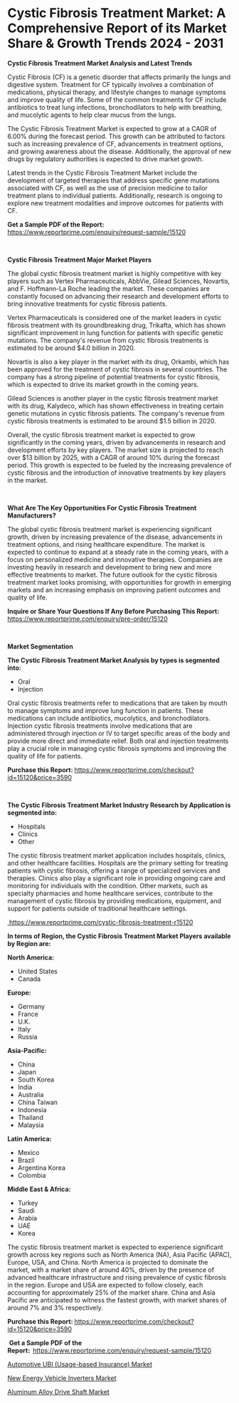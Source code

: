 <p><h1>Cystic Fibrosis Treatment Market: A Comprehensive Report of its Market Share & Growth Trends 2024 - 2031</h1></p><p><strong>Cystic Fibrosis Treatment Market Analysis and Latest Trends</strong></p>
<p><p>Cystic Fibrosis (CF) is a genetic disorder that affects primarily the lungs and digestive system. Treatment for CF typically involves a combination of medications, physical therapy, and lifestyle changes to manage symptoms and improve quality of life. Some of the common treatments for CF include antibiotics to treat lung infections, bronchodilators to help with breathing, and mucolytic agents to help clear mucus from the lungs.</p><p>The Cystic Fibrosis Treatment Market is expected to grow at a CAGR of 6.00% during the forecast period. This growth can be attributed to factors such as increasing prevalence of CF, advancements in treatment options, and growing awareness about the disease. Additionally, the approval of new drugs by regulatory authorities is expected to drive market growth.</p><p>Latest trends in the Cystic Fibrosis Treatment Market include the development of targeted therapies that address specific gene mutations associated with CF, as well as the use of precision medicine to tailor treatment plans to individual patients. Additionally, research is ongoing to explore new treatment modalities and improve outcomes for patients with CF.</p></p>
<p><strong>Get a Sample PDF of the Report:&nbsp;</strong> <a href="https://www.reportprime.com/enquiry/request-sample/15120">https://www.reportprime.com/enquiry/request-sample/15120</a></p>
<p>&nbsp;</p>
<p><strong>Cystic Fibrosis Treatment Major Market Players</strong></p>
<p><p>The global cystic fibrosis treatment market is highly competitive with key players such as Vertex Pharmaceuticals, AbbVie, Gilead Sciences, Novartis, and F. Hoffmann-La Roche leading the market. These companies are constantly focused on advancing their research and development efforts to bring innovative treatments for cystic fibrosis patients.</p><p>Vertex Pharmaceuticals is considered one of the market leaders in cystic fibrosis treatment with its groundbreaking drug, Trikafta, which has shown significant improvement in lung function for patients with specific genetic mutations. The company's revenue from cystic fibrosis treatments is estimated to be around $4.0 billion in 2020.</p><p>Novartis is also a key player in the market with its drug, Orkambi, which has been approved for the treatment of cystic fibrosis in several countries. The company has a strong pipeline of potential treatments for cystic fibrosis, which is expected to drive its market growth in the coming years.</p><p>Gilead Sciences is another player in the cystic fibrosis treatment market with its drug, Kalydeco, which has shown effectiveness in treating certain genetic mutations in cystic fibrosis patients. The company's revenue from cystic fibrosis treatments is estimated to be around $1.5 billion in 2020.</p><p>Overall, the cystic fibrosis treatment market is expected to grow significantly in the coming years, driven by advancements in research and development efforts by key players. The market size is projected to reach over $13 billion by 2025, with a CAGR of around 10% during the forecast period. This growth is expected to be fueled by the increasing prevalence of cystic fibrosis and the introduction of innovative treatments by key players in the market.</p></p>
<p>&nbsp;</p>
<p><strong>What Are The Key Opportunities For Cystic Fibrosis Treatment Manufacturers?</strong></p>
<p><p>The global cystic fibrosis treatment market is experiencing significant growth, driven by increasing prevalence of the disease, advancements in treatment options, and rising healthcare expenditure. The market is expected to continue to expand at a steady rate in the coming years, with a focus on personalized medicine and innovative therapies. Companies are investing heavily in research and development to bring new and more effective treatments to market. The future outlook for the cystic fibrosis treatment market looks promising, with opportunities for growth in emerging markets and an increasing emphasis on improving patient outcomes and quality of life.</p></p>
<p><strong>Inquire or Share Your Questions If Any Before Purchasing This Report:</strong> <a href="https://www.reportprime.com/enquiry/pre-order/15120">https://www.reportprime.com/enquiry/pre-order/15120</a></p>
<p>&nbsp;</p>
<p><strong>Market Segmentation</strong></p>
<p><strong>The Cystic Fibrosis Treatment Market Analysis by types is segmented into:</strong></p>
<p><ul><li>Oral</li><li>Injection</li></ul></p>
<p><p>Oral cystic fibrosis treatments refer to medications that are taken by mouth to manage symptoms and improve lung function in patients. These medications can include antibiotics, mucolytics, and bronchodilators. Injection cystic fibrosis treatments involve medications that are administered through injection or IV to target specific areas of the body and provide more direct and immediate relief. Both oral and injection treatments play a crucial role in managing cystic fibrosis symptoms and improving the quality of life for patients.</p></p>
<p><strong>Purchase this Report:&nbsp;</strong><a href="https://www.reportprime.com/checkout?id=15120&price=3590">https://www.reportprime.com/checkout?id=15120&price=3590</a></p>
<p>&nbsp;</p>
<p><strong>The Cystic Fibrosis Treatment Market Industry Research by Application is segmented into:</strong></p>
<p><ul><li>Hospitals</li><li>Clinics</li><li>Other</li></ul></p>
<p><p>The cystic fibrosis treatment market application includes hospitals, clinics, and other healthcare facilities. Hospitals are the primary setting for treating patients with cystic fibrosis, offering a range of specialized services and therapies. Clinics also play a significant role in providing ongoing care and monitoring for individuals with the condition. Other markets, such as specialty pharmacies and home healthcare services, contribute to the management of cystic fibrosis by providing medications, equipment, and support for patients outside of traditional healthcare settings.</p></p>
<p><a href="https://www.reportprime.com/cystic-fibrosis-treatment-r15120">&nbsp;https://www.reportprime.com/cystic-fibrosis-treatment-r15120</a></p>
<p><strong>In terms of Region, the Cystic Fibrosis Treatment Market Players available by Region are:</strong></p>
<p>
    <p> <strong> North America: </strong>
        <ul>
            <li>United States</li>
            <li>Canada</li>
        </ul>
        </p> 
    <p> <strong> Europe: </strong>
        <ul>
            <li>Germany</li>
            <li>France</li>
            <li>U.K.</li>
            <li>Italy</li>
            <li>Russia</li>
        </ul>
        </p> 
    <p> <strong> Asia-Pacific: </strong>
        <ul>
            <li>China</li>
            <li>Japan</li>
            <li>South Korea</li>
            <li>India</li>
            <li>Australia</li>
            <li>China Taiwan</li>
            <li>Indonesia</li>
            <li>Thailand</li>
            <li>Malaysia</li>
        </ul>
        </p> 
    <p> <strong> Latin America: </strong>
        <ul>
            <li>Mexico</li>
            <li>Brazil</li>
            <li>Argentina Korea</li>
            <li>Colombia</li>
        </ul>
        </p> 
    <p> <strong> Middle East & Africa: </strong>
        <ul>
            <li>Turkey</li>
            <li>Saudi</li>
            <li>Arabia</li>
            <li>UAE</li>
            <li>Korea</li>
        </ul>
    </p>
    </p>
<p><p>The cystic fibrosis treatment market is expected to experience significant growth across key regions such as North America (NA), Asia Pacific (APAC), Europe, USA, and China. North America is projected to dominate the market, with a market share of around 40%, driven by the presence of advanced healthcare infrastructure and rising prevalence of cystic fibrosis in the region. Europe and USA are expected to follow closely, each accounting for approximately 25% of the market share. China and Asia Pacific are anticipated to witness the fastest growth, with market shares of around 7% and 3% respectively.</p></p>
<p><strong>Purchase this Report: </strong><a href="https://www.reportprime.com/checkout?id=15120&price=3590">https://www.reportprime.com/checkout?id=15120&price=3590</a></p>
<p>&nbsp;<strong>Get a Sample PDF of the Report:&nbsp;&nbsp;</strong><a href="https://www.reportprime.com/enquiry/request-sample/15120">https://www.reportprime.com/enquiry/request-sample/15120</a></p>
<p><strong></strong></p>
<p><p><a href="https://www.linkedin.com/pulse/automotive-ubi-usage-based-insurance-market-challenges-opportunities-hlmrf?trackingId=f8f%2FshsjK13y2DT1RLiUbg%3D%3D">Automotive UBI (Usage-based Insurance) Market</a></p><p><a href="https://www.linkedin.com/pulse/new-energy-vehicle-inverters-market-centers-aspects-growth-vhbze?trackingId=l8QFw83rbLcGguWKMtb0eg%3D%3D">New Energy Vehicle Inverters Market</a></p><p><a href="https://www.linkedin.com/pulse/global-aluminum-alloy-drive-shaft-market-types-applications-1ni4e?trackingId=WoYzHaoQvqkko0xhPhrxrw%3D%3D">Aluminum Alloy Drive Shaft Market</a></p></p>